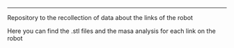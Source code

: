 ---------------------------------------------------------------------
Repository to the recollection of data about the links of the robot

Here you can find the .stl files and the masa analysis for each link
on the robot
